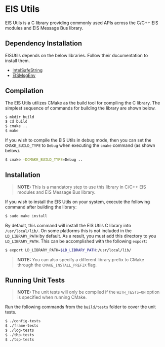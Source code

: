 # EIS Utils

EIS Utils is a C library providing commonly used APIs across the C/C++ EIS modules and EIS Message Bus library.

## Dependency Installation

EISUtils depends on the below libraries. Follow their documentation to install them.
* [IntelSafeString](../../libs/IntelSafeString/README.md)
* [EISMsgEnv](../../libs/EISMsgEnv/README.md)


## Compilation

The EIS Utils utilizes CMake as the build tool for compiling the C
library. The simplest sequence of commands for building the library are
shown below.

```sh
$ mkdir build
$ cd build
$ cmake ..
$ make
```

If you wish to compile the EIS Utils in debug mode, then you can set
the `CMAKE_BUILD_TYPE` to `Debug` when executing the `cmake` command (as shown
below).

```sh
$ cmake -DCMAKE_BUILD_TYPE=Debug ..
```

## Installation

> **NOTE:** This is a mandatory step to use this library in
> C/C++ EIS modules and EIS Message Bus library.

If you wish to install the EIS Utils on your system, execute the
following command after building the library:

```sh
$ sudo make install
```

By default, this command will install the EIS Utils C library into
`/usr/local/lib/`. On some platforms this is not included in the `LD_LIBRARY_PATH`
by default. As a result, you must add this directory to you `LD_LIBRARY_PATH`.
This can be accomplished with the following `export`:

```sh
$ export LD_LIBRARY_PATH=$LD_LIBRARY_PATH:/usr/local/lib/
```

> **NOTE:** You can also specify a different library prefix to CMake through
> the `CMAKE_INSTALL_PREFIX` flag.

## Running Unit Tests

> **NOTE:** The unit tests will only be compiled if the `WITH_TESTS=ON` option
> is specified when running CMake.

Run the following commands from the `build/tests` folder to cover the unit
tests.

```sh
$ ./config-tests
$ ./frame-tests
$ ./log-tests
$ ./thp-tests
$ ./tsp-tests
```
